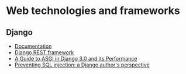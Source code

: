 # Web technologies and frameworks

## Django

 - [Documentation](https://docs.djangoproject.com/)
 - [Django REST framework](https://www.django-rest-framework.org)
 - [A Guide to ASGI in Django 3.0 and its Performance](https://arunrocks.com/a-guide-to-asgi-in-django-30-and-its-performance/)
 - [Preventing SQL injection: a Django author's perspective](https://blog.r2c.dev/2020/preventing-sql-injection-a-django-authors-perspective/)
